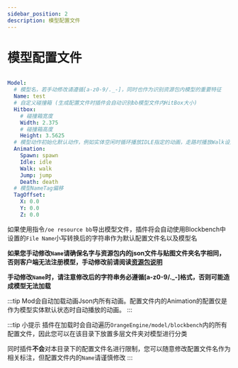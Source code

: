 ```yaml
---
sidebar_position: 2
description: 模型配置文件
---
```


# 模型配置文件

```yaml title="测试模型.yml"

Model:
  # 模型名，若手动修改请遵循[a-z0-9/._-]，同时也作为识别资源包内模型的重要特征
  Name: test
  # 自定义碰撞箱 (生成配置文件时插件会自动识别bb模型文件内HitBox大小)
  Hitbox:
    # 碰撞箱宽度
    Width: 2.375
    # 碰撞箱高度
    Height: 3.5625
  # 模型动作初始化默认动作，例如实体空闲时循环播放IDLE指定的动画，走路时播放Walk设置的动画
  Animation:
    Spawn: spawn
    Idle: idle
    Walk: walk
    Jump: jump
    Death: death
  # 模型NameTag偏移
  TagOffset:
    X: 0.0
    Y: 0.0
    Z: 0.0
```

如果使用指令``/oe resource bb``导出模型文件，插件将会自动使用Blockbench中设置的``File Name``小写转换后的字符串作为默认配置文件名以及模型名

**如果您手动修改``Name``请确保名字与资源包内的json文件与贴图文件夹名字相同，否则客户端无法注册模型，手动修改前请阅读[资源包说明](./resources)**

**手动修改``Name``时，请注意修改后的字符串务必遵循[a-z0-9/._-]格式，否则可能造成模型无法加载**

:::tip
Mod会自动加载动画Json内所有动画。配置文件内的Animation的配置仅是作为模型实体默认状态时自动播放的动画。
:::

:::tip 小提示
插件在加载时会自动遍历``OrangeEngine/model/blockbench``内的所有配置文件，因此您可以在该目录下放置多层文件夹对模型进行分类

同时插件**不会**对本目录下的配置文件名进行限制，您可以随意修改配置文件名作为相关标注，但配置文件内的``Name``请谨慎修改
:::
